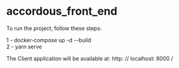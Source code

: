 # accordous_front_end

To run the project, follow these steps:

1 - docker-compose up -d --build<br />
2 - yarn serve<br />

The Client application will be available at: http: // localhost: 8000 /

